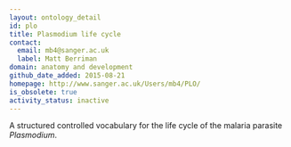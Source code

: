 ```yaml
---
layout: ontology_detail
id: plo
title: Plasmodium life cycle
contact:
  email: mb4@sanger.ac.uk
  label: Matt Berriman
domain: anatomy and development
github_date_added: 2015-08-21
homepage: http://www.sanger.ac.uk/Users/mb4/PLO/
is_obsolete: true
activity_status: inactive
---
```


A structured controlled vocabulary for the life cycle of the malaria parasite <i>Plasmodium</i>.
